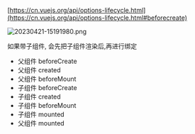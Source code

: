 [https://cn.vuejs.org/api/options-lifecycle.html](https://cn.vuejs.org/api/options-lifecycle.html#beforecreate)

![20230421-15191980.png](https://img.yuelili.com/vscode/20230421-15191980.png)

如果带子组件, 会先把子组件渲染后,再进行绑定

- 父组件 beforeCreate
- 父组件 created
- 父组件 beforeMount
- 子组件 beforeCreate
- 子组件 created
- 子组件 beforeMount
- 子组件 mounted
- 父组件 mounted

